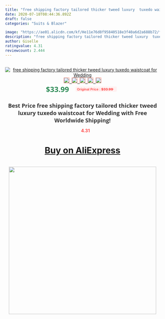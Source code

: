 ```yaml
---
title: "free shipping factory tailored thicker tweed luxury  tuxedo waistcoat  for Wedding"
date: 2020-07-18T08:44:36.892Z
draft: false
categories: "Suits & Blazer"

image: "https://ae01.alicdn.com/kf/He11e76d8f95840518e3f40a6d2a688b72/free-shipping-factory-tailored-thicker-tweed-luxury-tuxedo-waistcoat-for-Wedding.jpg"
description: "free shipping factory tailored thicker tweed luxury  tuxedo waistcoat  for Wedding"
author: Giselle
ratingvalue: 4.31
reviewcount: 2.444
---
```

<br>
<div style="text-align: center;">
<a href="https://s.click.aliexpress.com/e/_9g1izn" target="_blank" rel="nofollow noopener noreferrer"><img alt="free shipping factory tailored thicker tweed luxury  tuxedo waistcoat  for Wedding" class="magnifier-image" src="https://ae01.alicdn.com/kf/He11e76d8f95840518e3f40a6d2a688b72/free-shipping-factory-tailored-thicker-tweed-luxury-tuxedo-waistcoat-for-Wedding.jpg_640x640.jpg">
<br>
<img style="border:1px solid salmon" src="https://ae01.alicdn.com/kf/He11e76d8f95840518e3f40a6d2a688b72/free-shipping-factory-tailored-thicker-tweed-luxury-tuxedo-waistcoat-for-Wedding.jpg_120x120.jpg">&nbsp;&nbsp;<img style="border:1px solid salmon" src="_120x120.jpg">&nbsp;&nbsp;<img style="border:1px solid salmon" src="_120x120.jpg">&nbsp;&nbsp;<img style="border:1px solid salmon" src="_120x120.jpg">&nbsp;&nbsp;<img style="border:1px solid salmon" src="_120x120.jpg"></a></div><br0>
<div style="text-align: center;"><span style="background-color: white; border: 0px; box-sizing: border-box; color: seagreen; display: inline-block; font-family: &quot;open sans&quot; , &quot;arial&quot; , &quot;helvetica&quot; , sans-serif , &quot;heiti&quot;; font-size: 24px; font-stretch: inherit; font-weight: 700; line-height: inherit; margin: 0px 10px 0px 0px; padding: 0px; vertical-align: middle;">$33.99 </span>
<span style="background: rgb(255 , 241 , 241); border-radius: 3px; border: 0px; box-sizing: border-box; color: #ff4747; display: inline-block; font-family: inherit; font-size: 12px; font-stretch: inherit; font-style: inherit; font-variant: inherit; font-weight: 600; line-height: inherit; margin: 0px; padding: 2px 5px; transform: scale(0.9); vertical-align: middle;">Original Price : <b style="text-decoration: line-through;">$33.99 </b> &nbsp;&nbsp;</span></div>
<h1 style="color: #333333; display: inline-block; font-family: &quot;open sans&quot; , &quot;arial&quot; , &quot;helvetica&quot; , sans-serif , &quot;heiti&quot;; font-size: 18px; font-stretch: inherit; font-weight: 700; text-align: center;">Best Price free shipping factory tailored thicker tweed luxury  tuxedo waistcoat  for Wedding with Free Worldwide Shipping!</h1>
<div style="color: #ff4747; text-align: center;">
<img src="https://4.bp.blogspot.com/-M0ZcTcb-5uY/XleCXlxnR4I/AAAAAAAAAEc/OrjgMkXV1oMQFaCRZj5HQwOCBcu3w1FegCPcBGAYYCw/s1600/star.png" style="height: 15px;">&nbsp;<b>4.31</b></div>
<div class="button_cont" align="center"><a class="buynow_a" href="https://s.click.aliexpress.com/e/_9g1izn" target="_blank" rel="nofollow noopener noreferrer"><H1>Buy on AliExpress</H1></a></div><br>
<div class="separator" style="clear: both; text-align: center;">
<img src="https://lh3.googleusercontent.com/-pTy5HemUv9M/XlePHvY0dAI/AAAAAAAAAE4/0nX5iRUoIWY8eMW9Dpxeirr157OZliDIgCLcBGAsYHQ/s1600/badge.gif" width="480">
</div>
